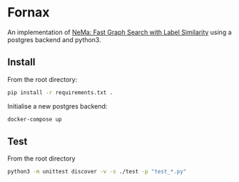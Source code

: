 # Fornax

An implementation of [NeMa: Fast Graph Search with Label Similarity](http://www.vldb.org/pvldb/vol6/p181-khan.pdf) using a postgres backend and python3.

## Install

From the root directory:

```bash
pip install -r requirements.txt .
``` 

Initialise a new postgres backend:

```bash
docker-compose up
```

## Test

From the root directory

```bash
python3 -m unittest discover -v -s ./test -p "test_*.py"
```
